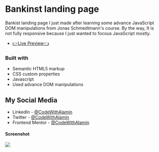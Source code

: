 # Bankinst landing page

Bankist landing page I just made after learning some advance JavaScript DOM manipulations from Jonas Schmedtmann's course. By the way, It is not fully responsive because I just wanted to focous JavaScript mostly.

- [👉Live Preview👈](https://bankist-landing-page-CodeWithAlamin.netlify.app/)

### Built with

- Semantic HTML5 markup
- CSS custom properties
- Javascript
- Used advance DOM manipulations

## My Social Media

- LinkedIn - [@CodeWithAlamin](https://www.linkedin.com/in/CodeWithAlamin)
- Twitter - [@CodeWithAlamin](https://www.twitter.com/CodeWithAlamin)
- Frontend Mentor - [@CodeWithAlamin](https://www.frontendmentor.io/profile/CodeWithAlamin)

#### Screenshot

<p><img align="center" src="Screenshot-Bankist-landing-page.png"/></p>

